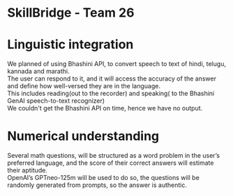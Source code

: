 # SkillBridge - Team 26

# Linguistic integration
We planned of using Bhashini API, to convert speech to text of hindi, telugu, kannada and marathi.<br>
The user can respond to it, and it will access the accuracy of the answer and define how well-versed they are in the language.<br>
This includes reading(out to the recorder) and  speaking( to the Bhashini GenAI speech-to-text recognizer)<br>
We couldn't get the Bhashini API on time, hence we have no output.
# Numerical understanding
Several math questions, will be structured as a word problem in the user’s preferred language, and the score of their correct answers will estimate their aptitude.<br>
OpenAI’s GPTneo-125m will be used to do so, the questions will be randomly generated from prompts, so the answer is authentic.<br>
